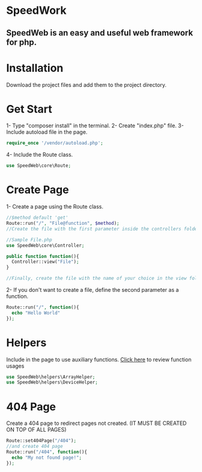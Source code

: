 # SpeedWork
## SpeedWeb is an easy and useful web framework for php.

# Installation
Download the project files and add them to the project directory.

# Get Start
1- Type "composer install" in the terminal.
2- Create "index.php" file.
3- Include autoload file in the page.
```php
require_once '/vendor/autoload.php';
```
4- Include the Route class.
```php
use SpeedWeb\core\Route;
```

# Create Page
1- Create a page using the Route class.
```php
//$method default 'get'
Route::run("/", "File@function", $method);
//Create the file with the first parameter inside the controllers folder. Example: File.php and create a function named second parameter into the file.

//Sample File.php
use SpeedWeb\core\Controller;

public function function(){
  Controller::view("File");  
}

//Finally, create the file with the name of your choice in the view folder. And use this file as frontend.
```
2- If you don't want to create a file, define the second parameter as a function.
```php
Route::run("/", function(){
  echo "Hello World"
});
```

# Helpers
Include in the page to use auxiliary functions. <a href="">Click here</a> to review function usages
```php
use SpeedWeb\helpers\ArrayHelper;
use SpeedWeb\helpers\DeviceHelper;
```

# 404 Page
Create a 404 page to redirect pages not created. (IT MUST BE CREATED ON TOP OF ALL PAGES)
```php
Route::set404Page("/404");
//and create 404 page
Route::run("/404", function(){
  echo "My not found page!";
});
```
